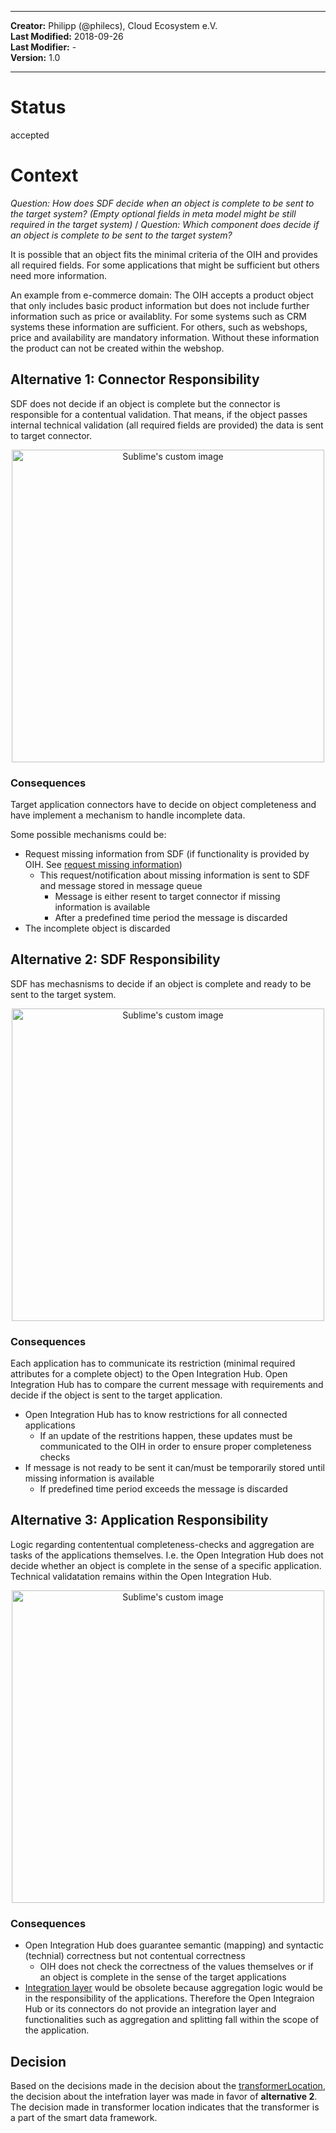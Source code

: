 
---

**Creator:** Philipp (@philecs), Cloud Ecosystem e.V. <br>
**Last Modified:** 2018-09-26 <br>
**Last Modifier:** - <br>
**Version:** 1.0  <br>

---

# Status
accepted

# Context
_Question: How does SDF decide when an object is complete to be sent to the target system? (Empty optional fields in meta model might be still required in the target system)_ /
_Question: Which component does decide if an object is complete to be sent to the target system?_

It is possible that an object fits the minimal criteria of the OIH and provides all required fields. For some applications that might be sufficient but others need more information.

An example from e-commerce domain: The OIH accepts a product object that only includes basic product information but does not include further information such as price or availablity.
For some systems such as CRM systems these information are sufficient. For others, such as webshops, price and availability are mandatory information. Without these information the product can not be created within the webshop.

## Alternative 1: Connector Responsibility
SDF does not decide if an object is complete but the connector is responsible for a contentual validation. That means, if the object passes internal technical validation (all required fields are provided) the data is sent to target connector.

<p align="center">
  <img src="../../SmartDataFramework/Assets/q1Alt1.png" alt="Sublime's custom image" width="500" heigth=700/>
</p>

### Consequences
Target application connectors have to decide on object completeness and have implement a mechanism to handle incomplete data.

Some possible mechanisms could be:
* Request missing information from SDF (if functionality is provided by OIH. See [request missing information](requestMissingInformation.md))
	* This request/notification about missing information is sent to SDF and message stored in message queue
		* Message is either resent to target connector if missing information is available
		* After a predefined time period the message is discarded
* The incomplete object is discarded


## Alternative 2: SDF Responsibility
SDF has mechasnisms to decide if an object is complete and ready to be sent to the target system.

<p align="center">
  <img src="../../SmartDataFramework/Assets/q1Alt2.png" alt="Sublime's custom image" width="500" heigth=700/>
</p>

### Consequences
Each application has to communicate its restriction (minimal required attributes for a complete object) to the Open Integration Hub. Open Integration Hub has to compare the current message with requirements and decide if the object is sent to the target application.

* Open Integration Hub has to know restrictions for all connected applications
	* If an update of the restritions happen, these updates must be communicated to the OIH in order to ensure proper completeness checks
* If message is not ready to be sent it can/must be temporarily stored until missing information is available
	* If predefined time period exceeds the message is discarded

## Alternative 3: Application Responsibility
Logic regarding contententual completeness-checks and aggregation are tasks of the applications themselves. I.e. the Open Integration Hub does not decide whether an object is complete in the sense of a specific application. Technical validatation remains within the Open Integration Hub.

<p align="center">
  <img src="../../SmartDataFramework/Assets/q1Alt3.png" alt="Sublime's custom image" width="500" heigth=700/>
</p>

### Consequences

* Open Integration Hub does guarantee semantic (mapping) and syntactic (technial) correctness but not contentual correctness
	* OIH does not check the correctness of the values themselves or if an object is complete in the sense of the target applications
* [Integration layer](integrationLayer.md) would be obsolete because aggregation logic would be in the responsibility of the applications. Therefore the Open Integraion Hub or its connectors do not provide an integration layer and functionalities such as aggregation and splitting fall within the scope of the application.

## Decision
Based on the decisions made in the decision about the [transformerLocation](transformerLocation.md), the decision about the intefration layer was made in favor of **alternative 2**.
The decision made in transformer location indicates that the transformer is a part of the smart data framework.
